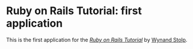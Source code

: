 # Ruby on Rails Tutorial: first application

This is the first application for the
[*Ruby on Rails Tutorial*](http://railstutorial.org/)
by [Wynand Stolp](https://www.facebook.com/wynand.stolp/).